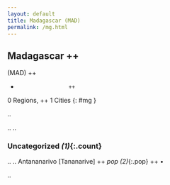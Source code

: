 ```yaml
---
layout: default
title: Madagascar (MAD)
permalink: /mg.html
---
```



## Madagascar   ++
(MAD)  ++
-                     ++
0 Regions, ++
1 Cities
{: #mg }

.. 




.. 
.. 


### Uncategorized _(1)_{:.count}


..
..
Antananarivo [Tananarive]  ++
 _pop (2)_{:.pop} ++
•




.. 
 
